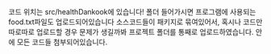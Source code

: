 코드 위치는 src/healthDankook에 있습니다! 폴더 들어가시면 프로그램에 사용되는 food.txt파일도 업로드되어있습니다
소스코드들이 패키지로 묶여있어서, 혹시나 코드만 따로따로 업로드할 경우 문제가 생길까봐 프로젝트 폴더를 통째로 업로드하였습니다. 안에 모든 코드들 첨부되어있습니다.
